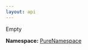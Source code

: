 ```yaml
---
layout: api
---
```


<div class="is-size-3">Empty</div>



<p><div><strong>Namespace:</strong> <a href="/test-project/reference/TestProject/purenamespace.html">PureNamespace</a></div></p>